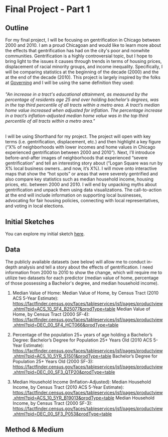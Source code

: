 # Final Project - Part 1

## Outline
For my final project, I will be focusing on gentrification in Chicago between 2000 and 2010. I am a proud Chicagoan and would like to learn more about the effects that gentrification has had on the city's poor and nonwhite communities. Gentrification is a highly controversial topic, but I hope to bring light to the issues it causes through trends in terms of housing prices, displacement of racial minority groups, and income inequality. Specifically, I will be comparing statistics at the beginning of the decade (2000) and the at the end of the decade (2010). This project is largely inspired by the folks at [Governing]( https://www.governing.com/gov-data/chicago-gentrification-maps-demographic-data.html) and I will be using the same definition they used:

###### "An increase in a tract's educational attainment, as measured by the percentage of residents age 25 and over holding bachelor’s degrees, was in the top third percentile of all tracts within a metro area. A tract’s median home value increased when adjusted for inflation. The percentage increase in a tract’s inflation-adjusted median home value was in the top third percentile of all tracts within a metro area."

I will be using Shorthand for my project. The project will open with key terms (i.e. gentrification, displacement, etc.) and then highlight a key figure (“X% of neighborhoods with lower incomes and home values in Chicago experienced gentrification between 2000 and 2010”). Next, I’ll introduce before-and-after images of neighborhoods that experienced “severe gentrification” and tell an interesting story about (“Logan Square was run by X% local business owners…and now, it’s X%). I will move onto interactive maps that show the “hot spots” or areas that were severely gentrified and also compare key statistics such as median household income, housing prices, etc. between 2000 and 2010. I will end by unpacking myths about gentrification and unpack them using data visualizations. The call-to-action at the end will include information on supporting local businesses, advocating for fair housing policies, connecting with local representatives, and voting in local elections.

## Initial Sketches
You can explore my initial sketch [here](link).

## Data
The publicly available datasets (see below) will allow me to conduct in-depth analysis and tell a story about the effects of gentrification. I need information from 2000 to 2010 to show the change, which will require me to utilize two datasets for each predictor (median value of home, percentage of those possessing a Bachelor's degree, and median household income).

1) Median Value of Home:
Median Value of Home, by Census Tract (2010 ACS 5-Year Estimate): https://factfinder.census.gov/faces/tableservices/jsf/pages/productview.xhtml?pid=ACS_10_SF4_B25077&prodType=table
Median Value of Home, by Census Tract (2000 SF-4):
https://factfinder.census.gov/faces/tableservices/jsf/pages/productview.xhtml?pid=DEC_00_SF4_HCT066&prodType=table

2) Percentage of the population 25+ years of age holding a Bachelor’s Degree:
Bachelor’s Degree for Population 25+ Years Old (2010 ACS 5-Year Estimate):
https://factfinder.census.gov/faces/tableservices/jsf/pages/productview.xhtml?pid=ACS_10_5YR_S1501&prodType=table
Bachelor’s Degree for Population 25+ Years Old (2000 SF-3):
https://factfinder.census.gov/faces/tableservices/jsf/pages/productview.xhtml?pid=DEC_00_SF3_QTP20&prodType=table

3) Median Household Income (Inflation-Adjusted):
Median Household Income, by Census Tract (2010 ACS 5-Year Estimate):
https://factfinder.census.gov/faces/tableservices/jsf/pages/productview.xhtml?pid=ACS_10_5YR_B19013&prodType=table
Median Household Income, by Census Tract (2000 SF-3):
https://factfinder.census.gov/faces/tableservices/jsf/pages/productview.xhtml?pid=DEC_00_SF3_P053&prodType=table


## Method & Medium

